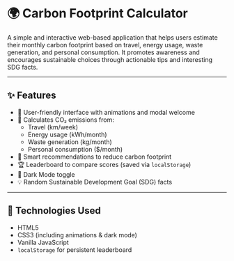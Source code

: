 # 🌍 Carbon Footprint Calculator

A simple and interactive web-based application that helps users estimate their monthly carbon footprint based on travel, energy usage, waste generation, and personal consumption. It promotes awareness and encourages sustainable choices through actionable tips and interesting SDG facts.

---

## ✨ Features

- 🌱 User-friendly interface with animations and modal welcome
- 🧮 Calculates CO₂ emissions from:
  - Travel (km/week)
  - Energy usage (kWh/month)
  - Waste generation (kg/month)
  - Personal consumption ($/month)
- 🧠 Smart recommendations to reduce carbon footprint
- 🏆 Leaderboard to compare scores (saved via `localStorage`)
- 🌙 Dark Mode toggle
- 💡 Random Sustainable Development Goal (SDG) facts

---

## 🔧 Technologies Used

- HTML5
- CSS3 (including animations & dark mode)
- Vanilla JavaScript
- `localStorage` for persistent leaderboard
